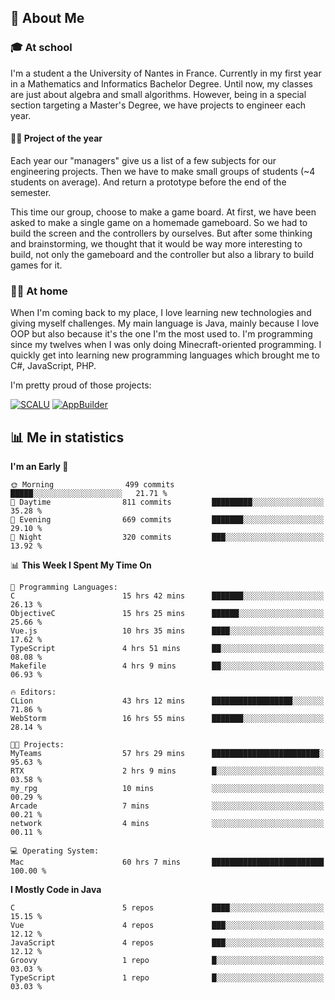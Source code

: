 ## 👀 About Me

### 🎓 At school

I'm a student a the University of Nantes in France. Currently in my first year in a Mathematics and Informatics Bachelor Degree. Until now, my classes are just about algebra and small algorithms. However, being in a special section targeting a Master's Degree, we have projects to engineer each year. 

#### 🔧🔬 Project of the year

Each year our "managers" give us a list of a few subjects for our engineering projects. Then we have to make small groups of students (~4 students on average). And return a prototype before the end of the semester.

This time our group, choose to make a game board. At first, we have been asked to make a single game on a homemade gameboard. So we had to build the screen and the controllers by ourselves. 
But after some thinking and brainstorming, we thought that it would be way more interesting to build, not only the gameboard and the controller but also a library to build games for it.

### 👨‍💻 At home

When I'm coming back to my place, I love learning new technologies and giving myself challenges. My main language is Java, mainly because I love OOP but also because it's the one I'm the most used to. I'm programming since my twelves when I was only doing Minecraft-oriented programming.  I quickly get into learning new programming languages which brought me to C#, JavaScript, PHP. 

I'm pretty proud of those projects:

[![SCALU](https://github-readme-stats.vercel.app/api/pin?username=renardfute&repo=SCALU)](https://github.com/renardfute/scalu)
[![AppBuilder](https://github-readme-stats.vercel.app/api/pin?username=pulsedev2&repo=AppBuilder)](https://github.com/pulsedev2/AppBuilder)

## 📊 Me in statistics
<!--START_SECTION:waka-->
**I'm an Early 🐤** 

```text
🌞 Morning                499 commits         █████░░░░░░░░░░░░░░░░░░░░   21.71 % 
🌆 Daytime                811 commits         █████████░░░░░░░░░░░░░░░░   35.28 % 
🌃 Evening                669 commits         ███████░░░░░░░░░░░░░░░░░░   29.10 % 
🌙 Night                  320 commits         ███░░░░░░░░░░░░░░░░░░░░░░   13.92 % 
```


📊 **This Week I Spent My Time On** 

```text
💬 Programming Languages: 
C                        15 hrs 42 mins      ███████░░░░░░░░░░░░░░░░░░   26.13 % 
ObjectiveC               15 hrs 25 mins      ██████░░░░░░░░░░░░░░░░░░░   25.66 % 
Vue.js                   10 hrs 35 mins      ████░░░░░░░░░░░░░░░░░░░░░   17.62 % 
TypeScript               4 hrs 51 mins       ██░░░░░░░░░░░░░░░░░░░░░░░   08.08 % 
Makefile                 4 hrs 9 mins        ██░░░░░░░░░░░░░░░░░░░░░░░   06.93 % 

🔥 Editors: 
CLion                    43 hrs 12 mins      ██████████████████░░░░░░░   71.86 % 
WebStorm                 16 hrs 55 mins      ███████░░░░░░░░░░░░░░░░░░   28.14 % 

🐱‍💻 Projects: 
MyTeams                  57 hrs 29 mins      ████████████████████████░   95.63 % 
RTX                      2 hrs 9 mins        █░░░░░░░░░░░░░░░░░░░░░░░░   03.58 % 
my_rpg                   10 mins             ░░░░░░░░░░░░░░░░░░░░░░░░░   00.29 % 
Arcade                   7 mins              ░░░░░░░░░░░░░░░░░░░░░░░░░   00.21 % 
network                  4 mins              ░░░░░░░░░░░░░░░░░░░░░░░░░   00.11 % 

💻 Operating System: 
Mac                      60 hrs 7 mins       █████████████████████████   100.00 % 
```

**I Mostly Code in Java** 

```text
C                        5 repos             ████░░░░░░░░░░░░░░░░░░░░░   15.15 % 
Vue                      4 repos             ███░░░░░░░░░░░░░░░░░░░░░░   12.12 % 
JavaScript               4 repos             ███░░░░░░░░░░░░░░░░░░░░░░   12.12 % 
Groovy                   1 repo              █░░░░░░░░░░░░░░░░░░░░░░░░   03.03 % 
TypeScript               1 repo              █░░░░░░░░░░░░░░░░░░░░░░░░   03.03 % 
```




<!--END_SECTION:waka-->
